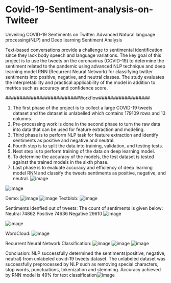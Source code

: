 # Covid-19-Sentiment-analysis-on-Twiteer
Unveiling COVID-19 Sentiments on Twitter: Advanced Natural language processing(NLP) and Deep learning Sentiment Analysis

Text-based conversations provide a challenge to sentimental identification since they lack body speech and language variations. The key goal of this project is to use the tweets on the coronavirus (COVID-19) to determine the sentiment related to the pandemic using advanced NLP technique and deep learning model RNN (Recurrent Neural Network) for classifying twitter sentiments into positive, negative, and neutral classes. The study evaluates the interpretability and practical applicability of the model in addition to metrics such as accuracy and confidence score. 

##########################Workflow##################
1. The first phase of the project is to collect a large COVID-19 tweets dataset and the dataset is unlabelled which contains 179109 rows and 13 columns.
2. Pre-processing work is done in the second phase to turn the raw data into data that can be used for feature extraction and modeling.
3. Third phase is to perform NLP task for feature extraction and identify sentiments as positive and negative and neutral.
4. Fourth step is to split the data into training, validation, and testing tests.
5. Next step is to perform training of the data on deep learning model.
6. To determine the accuracy of the models, the test dataset is tested against the trained models in the sixth phase.
7. Last phase is to evaluate accuracy and efficiency of deep learning model RNN and classify the tweets sentiments as positive, negative, and neutral.
![image](https://github.com/user-attachments/assets/9cf5671e-4a6d-47c6-8163-bd5f38f79b33)

![image](https://github.com/user-attachments/assets/11e2470a-2261-4042-90a2-69332253739f)

Demo:
![image](https://github.com/user-attachments/assets/e3c3cb2e-9b08-41d5-bb21-9a0a5099d814)
![image](https://github.com/user-attachments/assets/cd12f7bc-75b4-4e67-90bd-2644d319a334)
Textblob:
![image](https://github.com/user-attachments/assets/3cec35f4-6810-45cd-95e7-47856b3965c2)

Sentiments Idenfied out of tweets:
The count of sentiments is given below:
Neutral     74862
Positive    74636
Negative    29610
![image](https://github.com/user-attachments/assets/fa715c25-59c0-4c09-b8c9-56571ddf4750)

![image](https://github.com/user-attachments/assets/571de00e-3ce9-4aff-92fb-d9f41701667d)

WordCloud:
![image](https://github.com/user-attachments/assets/ced5119a-9c4a-4681-a7ba-c5e61fc4b834)

Recurrent Neural Network Classification:
![image](https://github.com/user-attachments/assets/0c9dfae2-078a-47c5-9511-656dcefcc0f2)
![image](https://github.com/user-attachments/assets/994adf39-dd85-4ca6-8e17-e702e2697e43)
![image](https://github.com/user-attachments/assets/12b1dba8-9a1a-4017-ba80-af6711d8bb53)

Conclusion:
NLP successfully determined the sentiments(positive, negative, neutral) from unlabeled covid-19 tweets dataset.
The unlabeled dataset was successfully preprocessed by NLP such as removing special characters, stop words, punctuations, tokenization and stemming.
Accuracy achieved by RNN model is 49% for text classification![image](https://github.com/user-attachments/assets/258a7482-1bda-4cc8-934e-7a650fe2524c)











